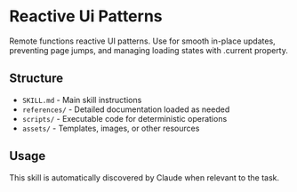 # Reactive Ui Patterns

Remote functions reactive UI patterns. Use for smooth in-place updates, preventing page jumps, and managing loading states with .current property.

## Structure

- `SKILL.md` - Main skill instructions
- `references/` - Detailed documentation loaded as needed
- `scripts/` - Executable code for deterministic operations
- `assets/` - Templates, images, or other resources

## Usage

This skill is automatically discovered by Claude when relevant to the task.
